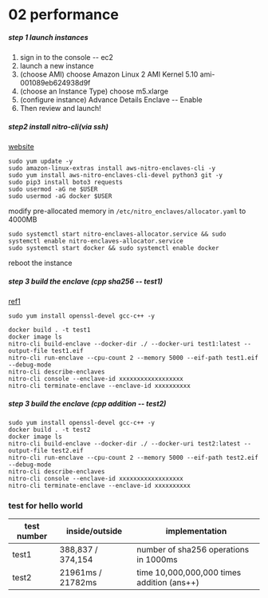 # 02 performance

##### step 1 launch instances

1. sign in to the console -- ec2
2. launch a new instance
3. (choose AMI) choose Amazon Linux 2 AMI Kernel 5.10 ami-001089eb624938d9f
4. (choose an Instance Type) choose m5.xlarge
5. (configure instance) Advance Details Enclave -- Enable
6. Then review and launch!

##### step2 install nitro-cli(via ssh)

[website](https://docs.aws.amazon.com/enclaves/latest/user/nitro-enclave-cli-install.html)

```
sudo yum update -y
sudo amazon-linux-extras install aws-nitro-enclaves-cli -y
sudo yum install aws-nitro-enclaves-cli-devel python3 git -y
sudo pip3 install boto3 requests
sudo usermod -aG ne $USER
sudo usermod -aG docker $USER
```

modify pre-allocated memory in `/etc/nitro_enclaves/allocator.yaml` to 4000MB

```
sudo systemctl start nitro-enclaves-allocator.service && sudo systemctl enable nitro-enclaves-allocator.service
sudo systemctl start docker && sudo systemctl enable docker
```

reboot the instance

##### step 3 build the enclave (cpp sha256 -- test1)

[ref1](https://stackoverflow.com/questions/2262386/generate-sha256-with-openssl-and-c/10632725)

```
sudo yum install openssl-devel gcc-c++ -y 

docker build . -t test1
docker image ls
nitro-cli build-enclave --docker-dir ./ --docker-uri test1:latest --output-file test1.eif
nitro-cli run-enclave --cpu-count 2 --memory 5000 --eif-path test1.eif --debug-mode
nitro-cli describe-enclaves
nitro-cli console --enclave-id xxxxxxxxxxxxxxxxxx
nitro-cli terminate-enclave --enclave-id xxxxxxxxxx
```

##### step 3 build the enclave (cpp addition -- test2)

```
sudo yum install openssl-devel gcc-c++ -y 
docker build . -t test2
docker image ls
nitro-cli build-enclave --docker-dir ./ --docker-uri test2:latest --output-file test2.eif
nitro-cli run-enclave --cpu-count 2 --memory 5000 --eif-path test2.eif --debug-mode
nitro-cli describe-enclaves
nitro-cli console --enclave-id xxxxxxxxxxxxxxxxxx
nitro-cli terminate-enclave --enclave-id xxxxxxxxxx
```











### test for hello world

| test number | inside/outside    | implementation                             |
| ----------- | ----------------- | ------------------------------------------ |
| test1       | 388,837 / 374,154 | number of sha256 operations in 1000ms      |
| test2       | 21961ms / 21782ms | time 10,000,000,000 times addition (ans++) |





